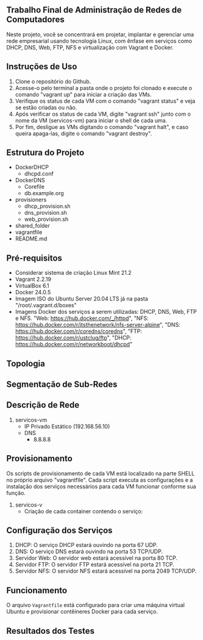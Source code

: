 ## Trabalho Final de Administração de Redes de Computadores

Neste projeto, você se concentrará em projetar, implantar e gerenciar uma rede empresarial usando tecnologia Linux, com ênfase em serviços como DHCP, DNS, Web, FTP, NFS e virtualização com Vagrant e Docker.

## Instruções de Uso

1. Clone o repositório do Github.
2. Acesse-o pelo terminal a pasta onde o projeto foi clonado e execute o comando "vagrant up" para iniciar a criação das VMs.
3. Verifique os status de cada VM com o comando "vagrant status" e veja se estão criadas ou não.
4. Após verificar os status de cada VM, digite "vagrant ssh" junto com o nome da VM (servicos-vm) para iniciar o shell de cada uma.
5. Por fim, desligue as VMs digitando o comando "vagrant halt", e caso queira apaga-las, digite o comando "vagrant destroy".

## Estrutura do Projeto

- DockerDHCP
  - dhcpd.conf
- DockerDNS
  - Corefile
  - db.example.org
- provisioners
  - dhcp_provision.sh
  - dns_provision.sh
  - web_provision.sh
- shared_folder
- vagrantfile
- README.md

## Pré-requisitos

- Considerar sistema de criação Linux Mint 21.2
- Vagrant 2.2.19
- VirtualBox 6.1
- Docker 24.0.5
- Imagem ISO do Ubuntu Server 20.04 LTS já na pasta "/root/.vagrant.d/boxes"
- Imagens Docker dos serviços a serem utilizadas: DHCP, DNS, Web, FTP e NFS. "Web: https://hub.docker.com/_/httpd", "NFS: https://hub.docker.com/r/itsthenetwork/nfs-server-alpine", "DNS: https://hub.docker.com/r/coredns/coredns", "FTP: https://hub.docker.com/r/ustclug/ftp", "DHCP: https://hub.docker.com/r/networkboot/dhcpd"

## Topologia

## Segmentação de Sub-Redes

## Descrição de Rede

1. servicos-vm
   - IP Privado Estático (192.168.56.10)
   - DNS
     - 8.8.8.8

## Provisionamento

Os scripts de provisionamento de cada VM está localizado na parte SHELL no próprio arquivo "vagrantfile". Cada script executa as configurações e a instalação dos serviços necessários para cada VM funcionar conforme sua função.

1. servicos-v
   - Criação de cada container contendo o serviço:

## Configuração dos Serviços

1. DHCP: O serviço DHCP estará ouvindo na porta 67 UDP.
2. DNS: O serviço DNS estará ouvindo na porta 53 TCP/UDP.
3. Servidor Web: O servidor web estará acessível na porta 80 TCP.
4. Servidor FTP: O servidor FTP estará acessível na porta 21 TCP.
5. Servidor NFS: O servidor NFS estará acessível na porta 2049 TCP/UDP.

## Funcionamento

O arquivo `Vagrantfile` está configurado para criar uma máquina virtual Ubuntu e provisionar contêineres Docker para cada serviço.

## Resultados dos Testes
